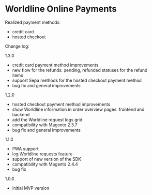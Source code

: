 # Worldline Online Payments 

Realized payment methods:
- credit card
- hosted checkout

Change log:

1.3.0
- credit card payment method improvements
- new flow for the refunds: pending, refunded statuses for the refund items
- support Sepa methods for the hosted checkout payment method
- bug fix and general improvements

1.2.0
- hosted checkout payment method improvements
- show Worldline information in order overview pages: frontend and backend
- add the Worldline request logs grid
- compatibility with Magento 2.3.7
- bug fix and general improvements

1.1.0
- PWA support
- log Worldline requests feature
- support of new version of the SDK
- compatibility with Magento 2.4.4
- bug fix

1.0.0
- Initial MVP version 
